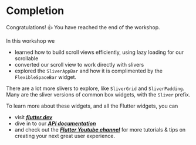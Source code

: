 # Completion

Congratulations! 👍 You have reached the end of the workshop.

In this workshop we 

- learned how to build scroll views efficiently, using lazy loading for our scrollable
- converted our scroll view to work directly with slivers
- explored the `SliverAppBar` and how it is complimented
by the `FlexibleSpaceBar` widget.

There are a lot more slivers to explore, like `SliverGrid` and
`SliverPadding`. Many are the sliver versions of common box widgets,
with the `Sliver` prefix.

To learn more about these widgets, and all the Flutter widgets,
you can 
- visit **_[flutter.dev](https://flutter.dev/)_** 
- dive in to our **_[API documentation](https://api.flutter.dev/)_**
- and check out the **_[Flutter Youtube channel](https://www.youtube.com/channel/UCwXdFgeE9KYzlDdR7TG9cMw)_** for more tutorials & tips on creating your next great user experience.